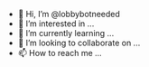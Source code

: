 - 👋 Hi, I’m @lobbybotneeded
- 👀 I’m interested in ...
- 🌱 I’m currently learning ...
- 💞️ I’m looking to collaborate on ...
- 📫 How to reach me ...

<!---
lobbybotneeded/lobbybotneeded is a ✨ special ✨ repository because its `README.md` (this file) appears on your GitHub profile.
You can click the Preview link to take a look at your changes.
--->
